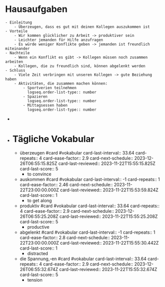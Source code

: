 # Hausaufgaben
	- Einleitung
		- Überzeugen, dass es gut mit deinen Kollegen auszukommen ist
	- Vorteile
		- Wir kommen glücklicher zu Arbeit -> produktiver sein
		- Leichter jemanden für Hilfe anzufragen
		- Es würde weniger Konflikte geben -> jemanden ist freundlich miteinander
	- Nachteile
		- Wenn ein Konflikt es gibt -> Kollegen müssen noch zusammen arbeiten
		- Kollegen, die zu freundlich sind, können abgelenkt werden
	- Schluss
		- Viele Zeit verbringen mit unseren Kollegen -> gute Beziehung haben
		- Aktivitäten, die zusammen machen können:
			- Sportverien teilnehmen
			  logseq.order-list-type:: number
			- Spazieren
			  logseq.order-list-type:: number
			- Mittagsessen haben
			  logseq.order-list-type:: number
-
- # Tägliche Vokabular
	- überzeugen #card #vokabular
	  card-last-interval:: 33.64
	  card-repeats:: 4
	  card-ease-factor:: 2.9
	  card-next-schedule:: 2023-12-26T06:55:15.825Z
	  card-last-reviewed:: 2023-11-22T15:55:15.825Z
	  card-last-score:: 5
		- to convince
	- auskommen #card #vokabular
	  card-last-interval:: -1
	  card-repeats:: 1
	  card-ease-factor:: 2.46
	  card-next-schedule:: 2023-11-22T23:00:00.000Z
	  card-last-reviewed:: 2023-11-22T15:53:59.824Z
	  card-last-score:: 1
		- to get along
	- produktiv #card #vokabular
	  card-last-interval:: 33.64
	  card-repeats:: 4
	  card-ease-factor:: 2.9
	  card-next-schedule:: 2023-12-26T06:55:25.208Z
	  card-last-reviewed:: 2023-11-22T15:55:25.208Z
	  card-last-score:: 5
		- productive
	- abgelenkt #card #vokabular
	  card-last-interval:: -1
	  card-repeats:: 1
	  card-ease-factor:: 2.8
	  card-next-schedule:: 2023-11-22T23:00:00.000Z
	  card-last-reviewed:: 2023-11-22T15:55:30.442Z
	  card-last-score:: 1
		- distracted
	- die Spannung,-en #card #vokabular
	  card-last-interval:: 33.64
	  card-repeats:: 4
	  card-ease-factor:: 2.9
	  card-next-schedule:: 2023-12-26T06:55:32.674Z
	  card-last-reviewed:: 2023-11-22T15:55:32.674Z
	  card-last-score:: 5
		- tension